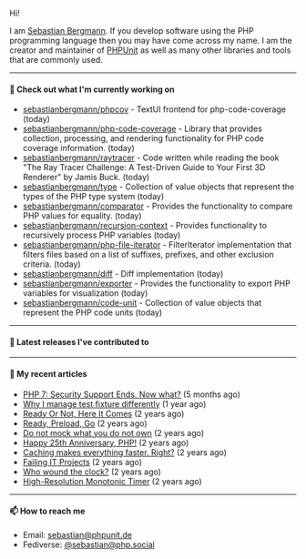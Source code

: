 Hi!

I am [Sebastian Bergmann](https://sebastian-bergmann.de/). If you develop software using the PHP programming language then you may have come across my name. I am the creator and maintainer of [PHPUnit](https://phpunit.de/) as well as many other libraries and tools that are commonly used.

---

#### 👷 Check out what I'm currently working on

- [sebastianbergmann/phpcov](https://github.com/sebastianbergmann/phpcov) - TextUI frontend for php-code-coverage (today)
- [sebastianbergmann/php-code-coverage](https://github.com/sebastianbergmann/php-code-coverage) - Library that provides collection, processing, and rendering functionality for PHP code coverage information. (today)
- [sebastianbergmann/raytracer](https://github.com/sebastianbergmann/raytracer) - Code written while reading the book &#34;The Ray Tracer Challenge: A Test-Driven Guide to Your First 3D Renderer&#34; by Jamis Buck. (today)
- [sebastianbergmann/type](https://github.com/sebastianbergmann/type) - Collection of value objects that represent the types of the PHP type system (today)
- [sebastianbergmann/comparator](https://github.com/sebastianbergmann/comparator) - Provides the functionality to compare PHP values for equality. (today)
- [sebastianbergmann/recursion-context](https://github.com/sebastianbergmann/recursion-context) - Provides functionality to recursively process PHP variables (today)
- [sebastianbergmann/php-file-iterator](https://github.com/sebastianbergmann/php-file-iterator) - FilterIterator implementation that filters files based on a list of suffixes, prefixes, and other exclusion criteria. (today)
- [sebastianbergmann/diff](https://github.com/sebastianbergmann/diff) - Diff implementation (today)
- [sebastianbergmann/exporter](https://github.com/sebastianbergmann/exporter) - Provides the functionality to export PHP variables for visualization (today)
- [sebastianbergmann/code-unit](https://github.com/sebastianbergmann/code-unit) - Collection of value objects that represent the PHP code units (today)

---

#### 🔭 Latest releases I've contributed to


---

#### 📜 My recent articles

- [PHP 7: Security Support Ends. Now what?](https://thephp.cc/articles/php-7-security-support-ends-now-what) (5 months ago)
- [Why I manage test fixture differently](https://thephp.cc/articles/why-i-manage-test-fixture-differently) (1 year ago)
- [Ready Or Not, Here It Comes](https://thephp.cc/articles/ready-or-not-here-it-comes) (2 years ago)
- [Ready, Preload, Go](https://thephp.cc/articles/ready-preload-go) (2 years ago)
- [Do not mock what you do not own](https://thephp.cc/articles/do-not-mock-what-you-do-not-own) (2 years ago)
- [Happy 25th Anniversary, PHP!](https://thephp.cc/articles/happy-25th-anniversary-php) (2 years ago)
- [Caching makes everything faster. Right?](https://thephp.cc/articles/caching-makes-everything-faster-right) (2 years ago)
- [Failing IT Projects](https://thephp.cc/articles/failing-it-projects) (2 years ago)
- [Who wound the clock?](https://thephp.cc/articles/who-wound-the-clock) (2 years ago)
- [High-Resolution Monotonic Timer](https://thephp.cc/articles/high-resolution-monotonic-timer) (2 years ago)

---

#### 📫 How to reach me

- Email: [sebastian@phpunit.de](mailto://sebastian@phpunit.de)
- Fediverse: [@sebastian@php.social](https://phpc.social/@sebastian)
